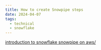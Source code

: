 ```yaml
---
title: How to create Snowpipe steps
date: 2024-04-07
tags:
  - technical
  - snowflake
--- 
```

[introduction to snowflake snowpipe on aws/](https://thinketl.com/introduction-to-snowflake-snowpipe-on-aws/)